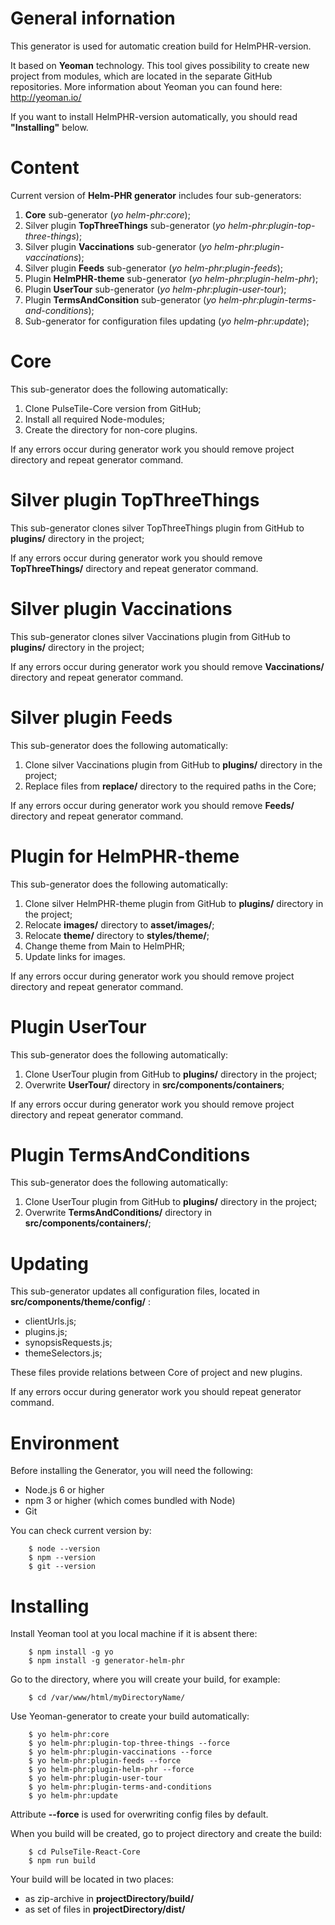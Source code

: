 # General infornation

This generator is used for automatic creation build for HelmPHR-version. 

It based on **Yeoman** technology. This tool gives possibility to create new project from modules, which are located in the separate GitHub repositories. More information about Yeoman you can found here: http://yeoman.io/

If you want to install HelmPHR-version automatically, you should read **"Installing"** below.

# Content

Current version of **Helm-PHR generator** includes four sub-generators:
1) **Core** sub-generator (_yo helm-phr:core_);
2) Silver plugin **TopThreeThings** sub-generator (_yo helm-phr:plugin-top-three-things_);
3) Silver plugin **Vaccinations** sub-generator (_yo helm-phr:plugin-vaccinations_);
4) Silver plugin **Feeds** sub-generator (_yo helm-phr:plugin-feeds_);
5) Plugin **HelmPHR-theme** sub-generator (_yo helm-phr:plugin-helm-phr_);
6) Plugin **UserTour** sub-generator (_yo helm-phr:plugin-user-tour_);
7) Plugin **TermsAndConsition** sub-generator (_yo helm-phr:plugin-terms-and-conditions_);
8) Sub-generator for configuration files updating (_yo helm-phr:update_);

# Core

This sub-generator does the following automatically:
1) Clone PulseTile-Core version from GitHub;
2) Install all required Node-modules;
3) Create the directory for non-core plugins.
 
If any errors occur during generator work you should remove project directory and repeat generator command.

# Silver plugin TopThreeThings

This sub-generator clones silver TopThreeThings plugin from GitHub to **plugins/** directory in the project;
 
If any errors occur during generator work you should remove **TopThreeThings/** directory and repeat generator command.

# Silver plugin Vaccinations

This sub-generator clones silver Vaccinations plugin from GitHub to **plugins/** directory in the project;
 
If any errors occur during generator work you should remove **Vaccinations/** directory and repeat generator command.

# Silver plugin Feeds

This sub-generator does the following automatically:
1) Clone silver Vaccinations plugin from GitHub to **plugins/** directory in the project;
2) Replace files from **replace/** directory to the required paths in the Core;

If any errors occur during generator work you should remove **Feeds/** directory and repeat generator command.

# Plugin for HelmPHR-theme

This sub-generator does the following automatically:
1) Clone silver HelmPHR-theme plugin from GitHub to **plugins/** directory in the project;
2) Relocate **images/** directory to **asset/images/**;
3) Relocate **theme/** directory to **styles/theme/**;
4) Change theme from Main to HelmPHR;
5) Update links for images.
 
If any errors occur during generator work you should remove project directory and repeat generator command.

# Plugin UserTour

This sub-generator does the following automatically:
1) Clone UserTour plugin from GitHub to **plugins/** directory in the project;
2) Overwrite **UserTour/** directory in **src/components/containers**;

If any errors occur during generator work you should remove project directory and repeat generator command.

# Plugin TermsAndConditions

This sub-generator does the following automatically:
1) Clone UserTour plugin from GitHub to **plugins/** directory in the project;
2) Overwrite **TermsAndConditions/** directory in **src/components/containers/**;

# Updating

This sub-generator updates all configuration files, located in **src/components/theme/config/** :
- clientUrls.js;
- plugins.js;
- synopsisRequests.js;
- themeSelectors.js;

These files provide relations between Core of project and new plugins.

If any errors occur during generator work you should repeat generator command.

# Environment

Before installing the Generator, you will need the following:
- Node.js 6 or higher
- npm 3 or higher (which comes bundled with Node)
- Git

You can check current version by:
```
    $ node --version
    $ npm --version
    $ git --version
```

# Installing

Install Yeoman tool at you local machine if it is absent there:
```
    $ npm install -g yo
    $ npm install -g generator-helm-phr
```

Go to the directory, where you will create your build, for example:
```
    $ cd /var/www/html/myDirectoryName/
```

Use Yeoman-generator to create your build automatically:
```
    $ yo helm-phr:core
    $ yo helm-phr:plugin-top-three-things --force
    $ yo helm-phr:plugin-vaccinations --force
    $ yo helm-phr:plugin-feeds --force
    $ yo helm-phr:plugin-helm-phr --force
    $ yo helm-phr:plugin-user-tour
    $ yo helm-phr:plugin-terms-and-conditions
    $ yo helm-phr:update
```

Attribute **--force** is used for overwriting config files by default.

When you build will be created, go to project directory and create the build:
```
    $ cd PulseTile-React-Core
    $ npm run build
```

Your build will be located in two places:
- as zip-archive in **projectDirectory/build/**
- as set of files in **projectDirectory/dist/**